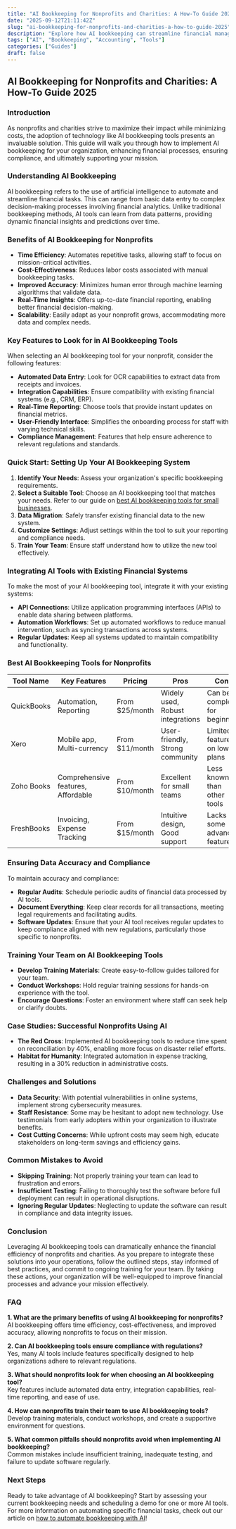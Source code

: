 ```yaml
---
title: "AI Bookkeeping for Nonprofits and Charities: A How-To Guide 2025"
date: "2025-09-12T21:11:42Z"
slug: "ai-bookkeeping-for-nonprofits-and-charities-a-how-to-guide-2025"
description: "Explore how AI bookkeeping can streamline financial management for nonprofits. Learn practical steps to enhance efficiency and transparency."
tags: ["AI", "Bookkeeping", "Accounting", "Tools"]
categories: ["Guides"]
draft: false
---
```


## AI Bookkeeping for Nonprofits and Charities: A How-To Guide 2025

### Introduction

As nonprofits and charities strive to maximize their impact while minimizing costs, the adoption of technology like AI bookkeeping tools presents an invaluable solution. This guide will walk you through how to implement AI bookkeeping for your organization, enhancing financial processes, ensuring compliance, and ultimately supporting your mission.

### Understanding AI Bookkeeping

AI bookkeeping refers to the use of artificial intelligence to automate and streamline financial tasks. This can range from basic data entry to complex decision-making processes involving financial analytics. Unlike traditional bookkeeping methods, AI tools can learn from data patterns, providing dynamic financial insights and predictions over time.

### Benefits of AI Bookkeeping for Nonprofits

- **Time Efficiency**: Automates repetitive tasks, allowing staff to focus on mission-critical activities.
- **Cost-Effectiveness**: Reduces labor costs associated with manual bookkeeping tasks.
- **Improved Accuracy**: Minimizes human error through machine learning algorithms that validate data.
- **Real-Time Insights**: Offers up-to-date financial reporting, enabling better financial decision-making.
- **Scalability**: Easily adapt as your nonprofit grows, accommodating more data and complex needs.

### Key Features to Look for in AI Bookkeeping Tools

When selecting an AI bookkeeping tool for your nonprofit, consider the following features:

- **Automated Data Entry**: Look for OCR capabilities to extract data from receipts and invoices.
- **Integration Capabilities**: Ensure compatibility with existing financial systems (e.g., CRM, ERP).
- **Real-Time Reporting**: Choose tools that provide instant updates on financial metrics.
- **User-Friendly Interface**: Simplifies the onboarding process for staff with varying technical skills.
- **Compliance Management**: Features that help ensure adherence to relevant regulations and standards.

### Quick Start: Setting Up Your AI Bookkeeping System

1. **Identify Your Needs**: Assess your organization's specific bookkeeping requirements.
2. **Select a Suitable Tool**: Choose an AI bookkeeping tool that matches your needs. Refer to our guide on [best AI bookkeeping tools for small businesses](/posts/best-ai-bookkeeping-tools-for-small-businesses-2025/).
3. **Data Migration**: Safely transfer existing financial data to the new system.
4. **Customize Settings**: Adjust settings within the tool to suit your reporting and compliance needs.
5. **Train Your Team**: Ensure staff understand how to utilize the new tool effectively.

### Integrating AI Tools with Existing Financial Systems

To make the most of your AI bookkeeping tool, integrate it with your existing systems:

- **API Connections**: Utilize application programming interfaces (APIs) to enable data sharing between platforms.
- **Automation Workflows**: Set up automated workflows to reduce manual intervention, such as syncing transactions across systems.
- **Regular Updates**: Keep all systems updated to maintain compatibility and functionality.

### Best AI Bookkeeping Tools for Nonprofits

| Tool Name       | Key Features                      | Pricing          | Pros                                | Cons                               |
|------------------|-----------------------------------|------------------|-------------------------------------|-------------------------------------|
| QuickBooks       | Automation, Reporting              | From $25/month   | Widely used, Robust integrations    | Can be complex for beginners       |
| Xero             | Mobile app, Multi-currency        | From $11/month   | User-friendly, Strong community     | Limited features on lower plans    |
| Zoho Books       | Comprehensive features, Affordable | From $10/month   | Excellent for small teams           | Less known than other tools        |
| FreshBooks       | Invoicing, Expense Tracking        | From $15/month   | Intuitive design, Good support      | Lacks some advanced features       |

### Ensuring Data Accuracy and Compliance

To maintain accuracy and compliance:

- **Regular Audits**: Schedule periodic audits of financial data processed by AI tools.
- **Document Everything**: Keep clear records for all transactions, meeting legal requirements and facilitating audits.
- **Software Updates**: Ensure that your AI tool receives regular updates to keep compliance aligned with new regulations, particularly those specific to nonprofits.

### Training Your Team on AI Bookkeeping Tools

- **Develop Training Materials**: Create easy-to-follow guides tailored for your team.
- **Conduct Workshops**: Hold regular training sessions for hands-on experience with the tool.
- **Encourage Questions**: Foster an environment where staff can seek help or clarify doubts.

### Case Studies: Successful Nonprofits Using AI

- **The Red Cross**: Implemented AI bookkeeping tools to reduce time spent on reconciliation by 40%, enabling more focus on disaster relief efforts.
- **Habitat for Humanity**: Integrated automation in expense tracking, resulting in a 30% reduction in administrative costs.

### Challenges and Solutions

- **Data Security**: With potential vulnerabilities in online systems, implement strong cybersecurity measures.
- **Staff Resistance**: Some may be hesitant to adopt new technology. Use testimonials from early adopters within your organization to illustrate benefits.
- **Cost Cutting Concerns**: While upfront costs may seem high, educate stakeholders on long-term savings and efficiency gains.

### Common Mistakes to Avoid

- **Skipping Training**: Not properly training your team can lead to frustration and errors.
- **Insufficient Testing**: Failing to thoroughly test the software before full deployment can result in operational disruptions.
- **Ignoring Regular Updates**: Neglecting to update the software can result in compliance and data integrity issues.

### Conclusion

Leveraging AI bookkeeping tools can dramatically enhance the financial efficiency of nonprofits and charities. As you prepare to integrate these solutions into your operations, follow the outlined steps, stay informed of best practices, and commit to ongoing training for your team. By taking these actions, your organization will be well-equipped to improve financial processes and advance your mission effectively.

### FAQ

**1. What are the primary benefits of using AI bookkeeping for nonprofits?**  
AI bookkeeping offers time efficiency, cost-effectiveness, and improved accuracy, allowing nonprofits to focus on their mission.

**2. Can AI bookkeeping tools ensure compliance with regulations?**  
Yes, many AI tools include features specifically designed to help organizations adhere to relevant regulations.

**3. What should nonprofits look for when choosing an AI bookkeeping tool?**  
Key features include automated data entry, integration capabilities, real-time reporting, and ease of use.

**4. How can nonprofits train their team to use AI bookkeeping tools?**  
Develop training materials, conduct workshops, and create a supportive environment for questions.

**5. What common pitfalls should nonprofits avoid when implementing AI bookkeeping?**  
Common mistakes include insufficient training, inadequate testing, and failure to update software regularly.

### Next Steps

Ready to take advantage of AI bookkeeping? Start by assessing your current bookkeeping needs and scheduling a demo for one or more AI tools. For more information on automating specific financial tasks, check out our article on [how to automate bookkeeping with AI](posts/how-to-automate-bookkeeping-with-ai-quickbooks-receipt-ocr/)!
